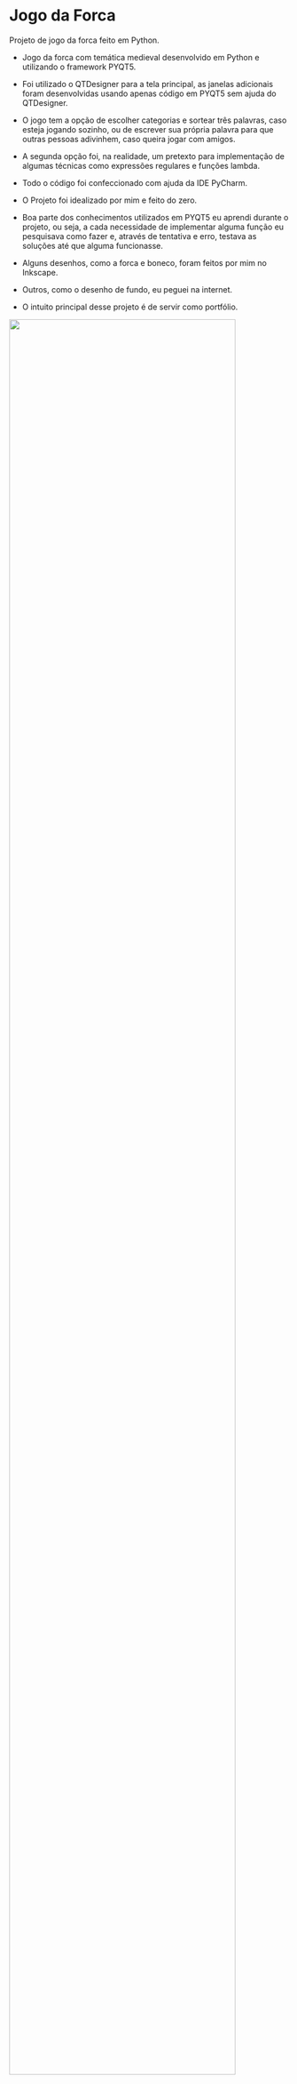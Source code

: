 # Jogo da Forca


Projeto de jogo da forca feito em Python.

- Jogo da forca com temática medieval desenvolvido em Python e utilizando o framework PYQT5.

- Foi utilizado o QTDesigner para a tela principal, as janelas adicionais foram desenvolvidas usando apenas código em PYQT5 sem ajuda do QTDesigner.

- O jogo tem a opção de escolher categorias e sortear três palavras, caso esteja jogando sozinho, ou de escrever sua própria palavra para que outras pessoas adivinhem, caso queira jogar com amigos.

- A segunda opção foi, na realidade, um pretexto para implementação de algumas técnicas como expressões regulares e funções lambda.

- Todo o código foi confeccionado com ajuda da IDE PyCharm.

- O Projeto foi idealizado por mim e feito do zero.

- Boa parte dos conhecimentos utilizados em PYQT5 eu aprendi durante o projeto, ou seja, a cada necessidade de implementar alguma função eu pesquisava como fazer e, através de tentativa e erro, testava as soluções até que alguma funcionasse.

- Alguns desenhos, como a forca e boneco, foram feitos por mim no Inkscape.

- Outros, como o desenho de fundo, eu peguei na internet.

- O intuito principal desse projeto é de servir como portfólio.

<img src="https://user-images.githubusercontent.com/60152779/113916920-f11d3f80-97b6-11eb-8895-a56f76449fe7.png" width="90%"></img> <img src="https://user-images.githubusercontent.com/60152779/113916929-f2e70300-97b6-11eb-9232-477a864cf30a.png" width="90%"></img> 
